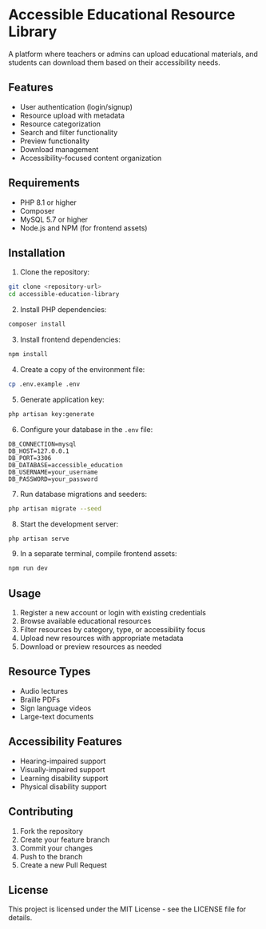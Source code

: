 # Accessible Educational Resource Library

A platform where teachers or admins can upload educational materials, and students can download them based on their accessibility needs.

## Features

- User authentication (login/signup)
- Resource upload with metadata
- Resource categorization
- Search and filter functionality
- Preview functionality
- Download management
- Accessibility-focused content organization

## Requirements

- PHP 8.1 or higher
- Composer
- MySQL 5.7 or higher
- Node.js and NPM (for frontend assets)

## Installation

1. Clone the repository:
```bash
git clone <repository-url>
cd accessible-education-library
```

2. Install PHP dependencies:
```bash
composer install
```

3. Install frontend dependencies:
```bash
npm install
```

4. Create a copy of the environment file:
```bash
cp .env.example .env
```

5. Generate application key:
```bash
php artisan key:generate
```

6. Configure your database in the `.env` file:
```
DB_CONNECTION=mysql
DB_HOST=127.0.0.1
DB_PORT=3306
DB_DATABASE=accessible_education
DB_USERNAME=your_username
DB_PASSWORD=your_password
```

7. Run database migrations and seeders:
```bash
php artisan migrate --seed
```

8. Start the development server:
```bash
php artisan serve
```

9. In a separate terminal, compile frontend assets:
```bash
npm run dev
```

## Usage

1. Register a new account or login with existing credentials
2. Browse available educational resources
3. Filter resources by category, type, or accessibility focus
4. Upload new resources with appropriate metadata
5. Download or preview resources as needed

## Resource Types

- Audio lectures
- Braille PDFs
- Sign language videos
- Large-text documents

## Accessibility Features

- Hearing-impaired support
- Visually-impaired support
- Learning disability support
- Physical disability support

## Contributing

1. Fork the repository
2. Create your feature branch
3. Commit your changes
4. Push to the branch
5. Create a new Pull Request

## License

This project is licensed under the MIT License - see the LICENSE file for details.
